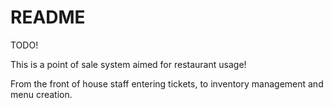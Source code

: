 # README

TODO!

This is a point of sale system aimed for restaurant usage!

From the front of house staff entering tickets, to inventory management and menu creation.
